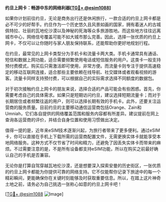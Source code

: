 **约旦上网卡：畅游中东的网络利器[[TG💪+ @esim1088](https://t.me/s/esim1088)]**

如果你计划前往约旦，无论是商务出行还是休闲旅行，一款合适的约旦上网卡都是必不可少的好帮手。约旦作为一个历史悠久且风景如画的国家，拥有着迷人的古城佩特拉、壮丽的瓦地伦沙漠以及神秘的死海等众多旅游胜地。而这些地方往往远离城市中心，网络信号覆盖可能不如大城市那么完善。因此，选择一张优质的约旦上网卡，不仅可以让你随时与家人朋友保持联系，还能帮助你更好地规划行程。

在约旦，最常见的上网卡类型分为手机卡和流量卡两大类。手机卡通常具有通话、短信和数据上网功能，适合需要频繁使用电话或短信服务的用户。这类卡一般支持预付费模式，购买后只需激活即可使用，非常方便。而流量卡则专注于提供高速稳定的移动互联网连接，适合那些主要依赖在线导航、社交媒体或者观看视频的游客。流量卡同样支持预付费，可以根据自己的实际需求选择不同额度的数据包。

对于初次接触约旦上网卡的朋友来说，选择合适的产品可能会有些困惑。首先，你需要考虑自己的具体需求。如果只是短期访问约旦，建议选择短期流量卡；而对于长期居住或者频繁往返的用户，则可以选择长期有效的手机卡。此外，还要关注运营商的服务质量。目前约旦的主要移动通信运营商包括Orange、Zain和Umniah，它们各自提供的网络覆盖范围和服务内容都有所差异。建议提前在网上查询各运营商的评价，并结合自身位置和使用习惯做出决定。

值得一提的是，近年来eSIM技术逐渐兴起，为旅行者带来了更多便利。通过eSIM卡，你可以直接在手机上下载所需的运营商配置文件，无需更换实体卡就能享受本地网络服务。这种方式不仅节省了时间和精力，还避免了因丢失实体卡而带来的麻烦。不过需要注意的是，不是所有设备都支持eSIM功能，所以在购买之前最好确认自己的手机是否兼容。

无论你是打算自驾穿越瓦地伦沙漠，还是想要深入探索安曼的历史街区，一张优质的约旦上网卡都能为你提供可靠的网络支持。它不仅能帮你记录下旅途中的每一个精彩瞬间，更能确保你在关键时刻能够及时获取重要信息。所以，在踏上这片神奇土地之前，请务必为自己挑选一张称心如意的约旦上网卡吧！

[[TG💪+ @esim1088](https://t.me/s/esim1088) ![Image](https://i.postimg.cc/4NQfJmqS/Snipaste-2025-05-13-00-14-12.png)]